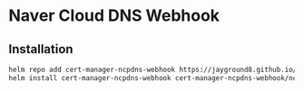 # Naver Cloud DNS Webhook

## Installation

```bash
helm repo add cert-manager-ncpdns-webhook https://jayground8.github.io/cert-manager-ncpdns-webhook
helm install cert-manager-ncpdns-webhook cert-manager-ncpdns-webhook/ncpdns-webhook
```